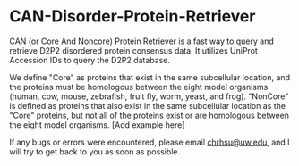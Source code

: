 # CAN-Disorder-Protein-Retriever

CAN (or Core And Noncore) Protein Retriever is a fast way to query and retrieve D2P2 disordered protein consensus data. It utilizes UniProt Accession IDs to query the D2P2 database. 

We define "Core" as proteins that exist in the same subcellular location, and the proteins must be homologous between the eight model organisms (human, cow, mouse, zebrafish, fruit fly, worm, yeast, and frog). "NonCore" is defined as proteins that also exist in the same subcellular location as the "Core" proteins, but not all of the proteins exist or are homologous between the eight model organisms. [Add example here]

If any bugs or errors were encountered, please email chrhsu@uw.edu, and I will try to get back to you as soon as possible. 
